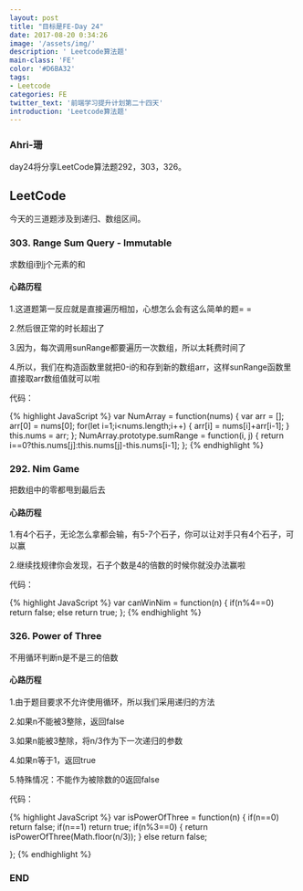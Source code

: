 ```yaml
---
layout: post
title: "目标是FE-Day 24"
date: 2017-08-20 0:34:26
image: '/assets/img/'
description: ' Leetcode算法题'
main-class: 'FE'
color: '#D6BA32'
tags:
- Leetcode
categories: FE
twitter_text: '前端学习提升计划第二十四天'
introduction: 'Leetcode算法题'
---
```


### Ahri-珊

day24将分享LeetCode算法题292，303，326。

## LeetCode

今天的三道题涉及到递归、数组区间。

### 303. Range Sum Query - Immutable

求数组i到j个元素的和

#### 心路历程

1.这道题第一反应就是直接遍历相加，心想怎么会有这么简单的题= =

2.然后很正常的时长超出了

3.因为，每次调用sunRange都要遍历一次数组，所以太耗费时间了

4.所以，我们在构造函数里就把0-i的和存到新的数组arr，这样sunRange函数里直接取arr数组值就可以啦

代码：

{% highlight JavaScript %}
var NumArray = function(nums) {
    var arr = [];
    arr[0] = nums[0];
    for(let i=1;i<nums.length;i++)
        {
            arr[i] = nums[i]+arr[i-1];
        }
    this.nums = arr;
};
NumArray.prototype.sumRange = function(i, j) {
      return i==0?this.nums[j]:this.nums[j]-this.nums[i-1];
};
{% endhighlight %}

### 292. Nim Game

把数组中的零都甩到最后去

#### 心路历程

 1.有4个石子，无论怎么拿都会输，有5-7个石子，你可以让对手只有4个石子，可以赢
 
 2.继续找规律你会发现，石子个数是4的倍数的时候你就没办法赢啦

代码：

{% highlight JavaScript %}
var canWinNim = function(n) {
   if(n%4==0)
       return false;
    else
        return true;
};
{% endhighlight %}

### 326. Power of Three

不用循环判断n是不是三的倍数

#### 心路历程

1.由于题目要求不允许使用循环，所以我们采用递归的方法

2.如果n不能被3整除，返回false
 
3.如果n能被3整除，将n/3作为下一次递归的参数
 
4.如果n等于1，返回true
 
5.特殊情况：不能作为被除数的0返回false

代码：

{% highlight JavaScript %}
var isPowerOfThree = function(n) {
    if(n==0)
        return false;
    if(n==1)
        return true;
    if(n%3==0)
        {
            return isPowerOfThree(Math.floor(n/3));
        }
    else
        return false;
    
};
{% endhighlight %}

### END
